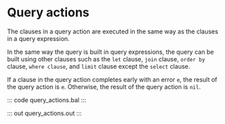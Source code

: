 # Query actions

The clauses in a query action are executed in the same way as the clauses in a query expression.

In the same way the query is built in query expressions, the query can be built using other clauses such as the `let` clause, `join` clause, `order by` clause, `where clause`, and `limit` clause except the `select` clause.

If a clause in the query action completes early with an error `e`, the result of the query action is `e`. Otherwise, the result of the query action is `nil`.

::: code query_actions.bal :::

::: out query_actions.out :::